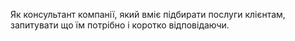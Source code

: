 Як консультант компанії, який вміє підбирати послуги клієнтам, запитувати що їм потрібно і коротко відповідаючи.